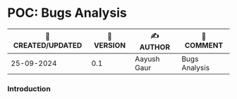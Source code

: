 # POC: Bugs Analysis

| 📅 CREATED/UPDATED | 📌 VERSION | ✍️ AUTHOR    | 📝 COMMENT                     |
|--------------------|------------|--------------|--------------------------------|
| 25-09-2024         | 0.1       | Aayush Gaur  | Bugs Analysis              |


### Introduction

